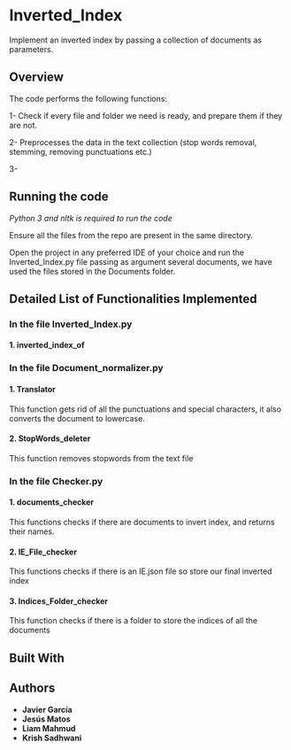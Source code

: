 # Inverted_Index
Implement an inverted index by passing a collection of documents as parameters.
## Overview
The code performs the following functions:

1- Check if every file and folder we need is ready, and prepare them if they are not.

2- Preprocesses the data in the text collection (stop words removal, stemming, removing punctuations etc.)

3- 
## Running the code  
*Python 3 and nltk is required to run the code*

Ensure all the files from the repo are present in the same directory.

Open the project in any preferred IDE of your choice and run the Inverted_Index.py file passing as argument several documents, we have used the files stored in the Documents folder.

## Detailed List of Functionalities Implemented
### In the file Inverted_Index.py
#### 1. inverted_index_of

### In the file Document_normalizer.py
#### 1. Translator
This function gets rid of all the punctuations and special characters,
    it also converts the document to lowercase.
#### 2. StopWords_deleter
This function removes stopwords from the text file
### In the file Checker.py
#### 1. documents_checker
This functions checks if there are documents to invert index, and returns their names.
#### 2. IE_File_checker
This functions checks if there is an IE.json file so store our final inverted index
#### 3. Indices_Folder_checker
This function checks if there is a folder to store the indices of all the documents

## Built With

## Authors
* **Javier García**
* **Jesús Matos**
* **Liam Mahmud**
* **Krish Sadhwani**
